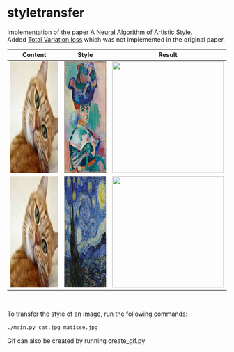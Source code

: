 # styletransfer

Implementation of the paper [A Neural Algorithm of Artistic Style](https://arxiv.org/abs/1508.06576). \
Added [Total Variation loss](https://arxiv.org/abs/1412.0035) which was not implemented in the original paper.

| Content | Style | Result |
| :-----: |:-----:| :-----:|
| <img src="in/cat.jpg" width="256" height="256"> | <img src="in/matisse.jpg" width="256" height="256"> | <img src="out/gif/matisse.gif" width="256" height="256"> |
| <img src="in/cat.jpg" width="256" height="256"> | <img src="in/starry_night.jpg" width="256" height="256"> | <img src="out/gif/starry_night.gif" width="256" height="256"> |

<br/>

To transfer the style of an image, run the following commands:

```bash
./main.py cat.jpg matisse.jpg
```

Gif can also be created by running create_gif.py
